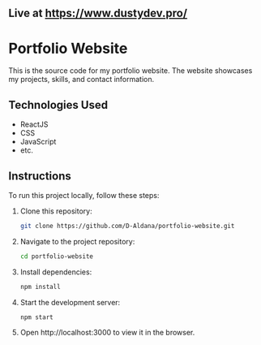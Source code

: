 ## Live at https://www.dustydev.pro/

# Portfolio Website
This is the source code for my portfolio website. The website showcases my projects, skills, and contact information.

## Technologies Used
- ReactJS
- CSS
- JavaScript
- etc.

## Instructions
To run this project locally, follow these steps:

1. Clone this repository:
   ```bash
   git clone https://github.com/D-Aldana/portfolio-website.git
    ```

2. Navigate to the project repository:
    ```bash
    cd portfolio-website
    ```

3. Install dependencies:
    ```bash
    npm install
    ```

4. Start the development server:
     ```bash
    npm start
    ```

5. Open http://localhost:3000 to view it in the browser.
